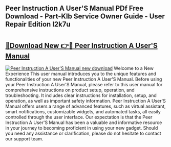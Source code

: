 ## Peer Instruction A User'S Manual PDf Free Download - Part-KIb Service Owner Guide - User Repair Edition l2k7u

# <h2><a href="http://cf29587.oget.top/?id=Peer+Instruction+A+User%27S+Manual">🔗Download New 👉🔴 Peer Instruction A User'S Manual</a></h2>

[![Peer Instruction A User'S Manual new download](https://i.imgur.com/5g1atiW.png)](http://cf29587.oget.top/?id=Peer+Instruction+A+User%27S+Manual)
Welcome to a New Experience This user manual introduces you to the unique features and functionalities of your new Peer Instruction A User'S Manual. Before using your Peer Instruction A User'S Manual, please refer to this user manual for comprehensive instructions on product setup, operation, and troubleshooting. It includes clear instructions for installation, setup, and operation, as well as important safety information. Peer Instruction A User'S Manual offers users a range of advanced features, such as virtual assistant, smart notifications, customizable widgets, and automated tasks, all easily controlled through the user interface. Our expectation is that the Peer Instruction A User'S Manual has been a valuable and informative resource in your journey to becoming proficient in using your new gadget. Should you need any assistance or clarification, please do not hesitate to contact our support team.
